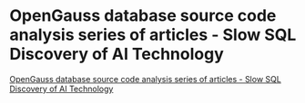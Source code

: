# OpenGauss database source code analysis series of articles - Slow SQL Discovery of AI Technology
[OpenGauss database source code analysis series of articles - Slow SQL Discovery of AI Technology](https://aiwithcloud.com/2022/09/16/opengauss_database_source_code_analysis_series_of_articles___slow_sql_discovery_of_ai_technology/)